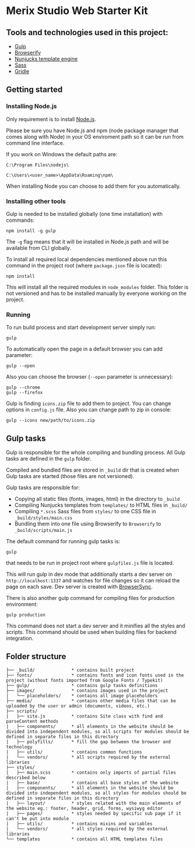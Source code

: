 # Merix Studio Web Starter Kit

## Tools and technologies used in this project:

- [Gulp](http://gulpjs.com/)
- [Browserify](http://browserify.org/)
- [Nunjucks template engine](https://mozilla.github.io/nunjucks/)
- [Sass](http://sass-lang.com/)
- [Gridle](http://gridle.org/)

## Getting started

### Installing Node.js

Only requirement is to install [Node.js](https://nodejs.org/).

Please be sure you have Node.js and npm (node package manager that comes along with Node) in your OS enviroment path so it can be run from command line interface.

If you work on Windows the default paths are:

`C:\Program Files\nodejs\`

`C:\Users\<user_name>\AppData\Roaming\npm\`

When installing Node you can choose to add them for you automatically.

### Installing other tools

Gulp is needed to be installed globally (one time installation) with commands:

```
npm install -g gulp
```

The `-g` flag means that it will be installed in Node.js path and will be available from CLI globally.

To install all required local dependencies mentioned above run this command in the project root (where `package.json` file is located):

```
npm install
```

This will install all the required modules in `node_modules` folder. This folder is not versioned and has to be installed manually by everyone working on the project.

### Running

To run build process and start development server simply run:

```
gulp
```

To automatically open the page in a default browser you can add parameter:

```
gulp --open
```

Also you can choose the browser (`--open` parameter is unnecessary):

```
gulp --chrome
gulp --firefox
```

Gulp is finding `icons.zip` file to add them to project. You can change options in `config.js` file. Also you can change path to zip in console:

```
gulp --icons new/path/to/icons.zip
```

## Gulp tasks

Gulp is responsible for the whole compiling and bundling process. All Gulp tasks are defined in the `gulp` folder.

Compiled and bundled files are stored in `_build` dir that is created when Gulp tasks are started (those files are not versioned).

Gulp tasks are responsible for:

- Copying all static files (fonts, images, html) in the directory to `_build`
- Compiling Nunjucks templates from `templates/` to HTML files in `_build/`
- Compiling `*.scss` Sass files from `styles/` to one CSS file in `_build/styles/main.css`
- Bundling them into one file using Browserify to `Browserify` to `_build/scripts/main.js`

The default command for running gulp tasks is:

```
gulp
```

that needs to be run in project root where `gulpfiles.js` file is located.

This will run gulp in dev mode that additionally starts a dev server on `http://localhost:1337` and watches for file changes so it can reload the page on each save. Dev server is created with [BrowserSync](https://www.browsersync.io/).

There is also another gulp command for compiling files for production environment:

```
gulp production
```

This command does not start a dev server and it minifies all the styles and scripts. This command should be used when building files for backend integration.

## Folder structure

```
├── _build/              * contains built project
├── fonts/               * contains fonts and icon fonts used in the project (without fonts imported from Google Fonts / Typekit)
├── gulp/                * contains gulp tasks definitions
├── images/              * contains images used in the project
|   └── placeholders/    * contains all image placeholders
├── media/               * contains other media files that can be uploaded by the user or admin (documents, videos, etc.)
├── scripts/
|   ├── site.js          * contains Site class with find and parseContent methods
|   ├── components/      * all elements in the website should be divided into independent modules, so all scripts for modules should be defined in separate files in this directory
|   ├── polyfills/       * fill the gap between the browser and technology
|   ├── utils/           * contains common functions
|   └── vendors/         * all scripts required by the external libraries
├── styles/
|   ├── main.scss        * contains only imports of partial files described below
|   ├── base/            * contains all base styles of the website
|   ├── components/      * all elements in the website should be divided into independent modules, so all styles for modules should be defined in separate files in this directory
|   ├── layout/          * styles related with the main elements of the website eg.: footer, header, grid, forms, wysiwyg editor
|   ├── pages/           * styles needed by specific sub page if it can't be put into module
|   ├── utils/           * contains mixins and variables
|   └── vendors/         * all styles required by the external libraries
└── templates            * contains all HTML templates files
```

